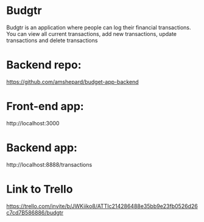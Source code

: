 # Budgtr
Budgtr is an application where people can log their financial transactions. You can view all current transactions, add new transactions, update transactions and delete transactions

# Backend repo:

https://github.com/amshepard/budget-app-backend

# Front-end app:

http://localhost:3000

# Backend app:

http://localhost:8888/transactions

# Link to Trello

https://trello.com/invite/b/JWKiiko8/ATTIc214286488e35bb9e23fb0526d26c7cd7B586886/budgtr

